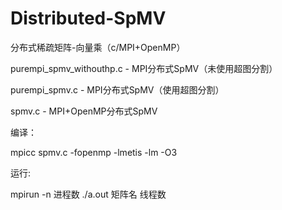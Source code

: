 # Distributed-SpMV
分布式稀疏矩阵-向量乘（c/MPI+OpenMP）

purempi_spmv_withouthp.c - MPI分布式SpMV（未使用超图分割）

purempi_spmv.c - MPI分布式SpMV（使用超图分割）

spmv.c - MPI+OpenMP分布式SpMV

编译：

mpicc spmv.c -fopenmp -lmetis -lm -O3

运行:

mpirun -n 进程数 ./a.out 矩阵名 线程数
